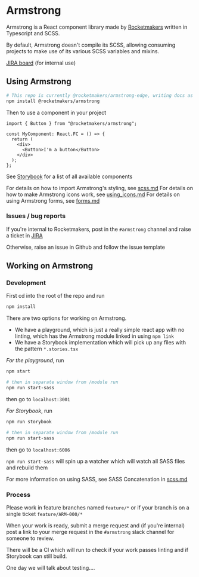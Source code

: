 # Armstrong

Armstrong is a React component library made by [Rocketmakers](rocketmakers.com/) written in Typescript and SCSS.

By default, Armstrong doesn't compile its SCSS, allowing consuming projects to make use of its various SCSS variables and mixins.

[JIRA board](https://rocketmakers.atlassian.net/jira/software/projects/ARM/boards/154) (for internal use)

## Using Armstrong

```bash
# This repo is currently @rocketmakers/armstrong-edge, writing docs as if deployed as main armstrong package
npm install @rocketmakers/armstrong
```

Then to use a component in your project

```tsx
import { Button } from "@rocketmakers/armstrong";

const MyComponent: React.FC = () => {
  return (
    <div>
      <Button>I'm a button</Button>
    </div>
  );
};
```

See [Storybook](todo.com) for a list of all available components

For details on how to import Armstrong's styling, see [scss.md](./docs/scss.md)
For details on how to make Armstrong icons work, see [using_icons.md](./docs/using_icons.md)
For details on using Armstrong forms, see [forms.md](./docs/forms.md)

### Issues / bug reports

If you're internal to Rocketmakers, post in the `#armstrong` channel and raise a ticket in [JIRA](https://rocketmakers.atlassian.net/jira/software/projects/ARM/boards/154)

Otherwise, raise an issue in Github and follow the issue template

## Working on Armstrong

### Development

First cd into the root of the repo and run

```sh
npm install
```

There are two options for working on Armstrong.

- We have a playground, which is just a really simple react app with no linting, which has the Armstrong module linked in using `npm link`
- We have a Storybook implementation which will pick up any files with the pattern `*.stories.tsx`

_For the playground_, run

```sh
npm start

# then in separate window from /module run
npm run start-sass
```

then go to `localhost:3001`

_For Storybook_, run

```sh
npm run storybook

# then in separate window from /module run
npm run start-sass
```

then go to `localhost:6006`

`npm run start-sass` will spin up a watcher which will watch all SASS files and rebuild them

For more information on using SASS, see SASS Concatenation in [scss.md](./docs/scss.md)

### Process

Please work in feature branches named `feature/*` or if your branch is on a single ticket `feature/ARM-000/*`

When your work is ready, submit a merge request and (if you're internal) post a link to your merge request in the `#armstrong` slack channel for someone to review.

There will be a CI which will run to check if your work passes linting and if Storybook can still build.

One day we will talk about testing....
